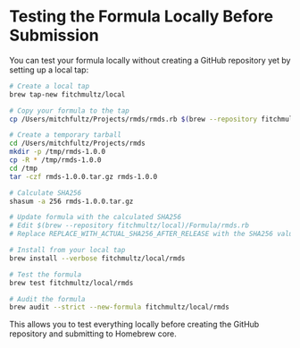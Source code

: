 # Testing the Formula Locally Before Submission

You can test your formula locally without creating a GitHub repository yet by setting up a local tap:

```bash
# Create a local tap
brew tap-new fitchmultz/local

# Copy your formula to the tap
cp /Users/mitchfultz/Projects/rmds/rmds.rb $(brew --repository fitchmultz/local)/Formula/

# Create a temporary tarball
cd /Users/mitchfultz/Projects/rmds
mkdir -p /tmp/rmds-1.0.0
cp -R * /tmp/rmds-1.0.0
cd /tmp
tar -czf rmds-1.0.0.tar.gz rmds-1.0.0

# Calculate SHA256
shasum -a 256 rmds-1.0.0.tar.gz

# Update formula with the calculated SHA256
# Edit $(brew --repository fitchmultz/local)/Formula/rmds.rb
# Replace REPLACE_WITH_ACTUAL_SHA256_AFTER_RELEASE with the SHA256 value

# Install from your local tap
brew install --verbose fitchmultz/local/rmds

# Test the formula
brew test fitchmultz/local/rmds

# Audit the formula
brew audit --strict --new-formula fitchmultz/local/rmds
```

This allows you to test everything locally before creating the GitHub repository and submitting to Homebrew core.